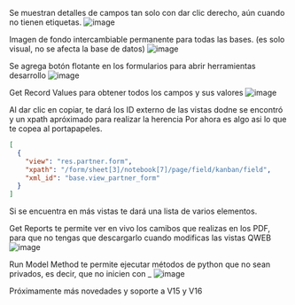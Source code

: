 
Se muestran detalles de campos tan solo con dar clic derecho, aún cuando no tienen etiquetas.
![image](https://github.com/user-attachments/assets/5fdfb979-380a-4e5e-a489-ed12d3f42e74)

Imagen de fondo intercambiable permanente para todas las bases. (es solo visual, no se afecta la base de datos)
![image](https://github.com/user-attachments/assets/9f99c8c5-05db-4148-8e82-7b5b84bb7393)

Se agrega botón flotante en los formularios para abrir herramientas desarrollo
![image](https://github.com/user-attachments/assets/6520dc70-da92-4182-8722-1186265f10f7)

Get Record Values para obtener todos los campos y sus valores
![image](https://github.com/user-attachments/assets/628c1b29-4c6e-471b-a987-da35b5dfcd46)

Al dar clic en copiar, te dará los ID externo de las vistas dodne se encontró y un xpath apróximado para realizar la herencia
Por ahora es algo asi lo que te copea al portapapeles.
```json
[
  {
    "view": "res.partner.form",
    "xpath": "/form/sheet[3]/notebook[7]/page/field/kanban/field",
    "xml_id": "base.view_partner_form"
  }
]
```
Si se encuentra en más vistas te dará una lista de varios elementos.

Get Reports te permite ver en vivo los camibos que realizas en los PDF, para que no tengas que descargarlo cuando modificas las vistas QWEB
![image](https://github.com/user-attachments/assets/e665a885-b7b9-42cc-ac0e-a32d8e3bb34f)

Run Model Method te permite ejecutar métodos de python que no sean privados, es decir, que no inicien con _
![image](https://github.com/user-attachments/assets/7cca7980-3060-471b-a46f-50dfb85f66dc)

Próximamente más novedades y soporte a V15 y V16

